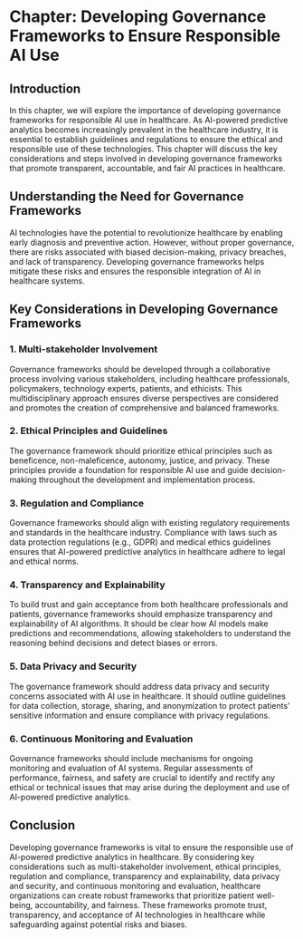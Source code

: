 Chapter: Developing Governance Frameworks to Ensure Responsible AI Use
======================================================================

Introduction
------------

In this chapter, we will explore the importance of developing governance frameworks for responsible AI use in healthcare. As AI-powered predictive analytics becomes increasingly prevalent in the healthcare industry, it is essential to establish guidelines and regulations to ensure the ethical and responsible use of these technologies. This chapter will discuss the key considerations and steps involved in developing governance frameworks that promote transparent, accountable, and fair AI practices in healthcare.

Understanding the Need for Governance Frameworks
------------------------------------------------

AI technologies have the potential to revolutionize healthcare by enabling early diagnosis and preventive action. However, without proper governance, there are risks associated with biased decision-making, privacy breaches, and lack of transparency. Developing governance frameworks helps mitigate these risks and ensures the responsible integration of AI in healthcare systems.

Key Considerations in Developing Governance Frameworks
------------------------------------------------------

### 1. Multi-stakeholder Involvement

Governance frameworks should be developed through a collaborative process involving various stakeholders, including healthcare professionals, policymakers, technology experts, patients, and ethicists. This multidisciplinary approach ensures diverse perspectives are considered and promotes the creation of comprehensive and balanced frameworks.

### 2. Ethical Principles and Guidelines

The governance framework should prioritize ethical principles such as beneficence, non-maleficence, autonomy, justice, and privacy. These principles provide a foundation for responsible AI use and guide decision-making throughout the development and implementation process.

### 3. Regulation and Compliance

Governance frameworks should align with existing regulatory requirements and standards in the healthcare industry. Compliance with laws such as data protection regulations (e.g., GDPR) and medical ethics guidelines ensures that AI-powered predictive analytics in healthcare adhere to legal and ethical norms.

### 4. Transparency and Explainability

To build trust and gain acceptance from both healthcare professionals and patients, governance frameworks should emphasize transparency and explainability of AI algorithms. It should be clear how AI models make predictions and recommendations, allowing stakeholders to understand the reasoning behind decisions and detect biases or errors.

### 5. Data Privacy and Security

The governance framework should address data privacy and security concerns associated with AI use in healthcare. It should outline guidelines for data collection, storage, sharing, and anonymization to protect patients' sensitive information and ensure compliance with privacy regulations.

### 6. Continuous Monitoring and Evaluation

Governance frameworks should include mechanisms for ongoing monitoring and evaluation of AI systems. Regular assessments of performance, fairness, and safety are crucial to identify and rectify any ethical or technical issues that may arise during the deployment and use of AI-powered predictive analytics.

Conclusion
----------

Developing governance frameworks is vital to ensure the responsible use of AI-powered predictive analytics in healthcare. By considering key considerations such as multi-stakeholder involvement, ethical principles, regulation and compliance, transparency and explainability, data privacy and security, and continuous monitoring and evaluation, healthcare organizations can create robust frameworks that prioritize patient well-being, accountability, and fairness. These frameworks promote trust, transparency, and acceptance of AI technologies in healthcare while safeguarding against potential risks and biases.
